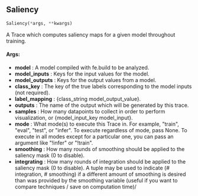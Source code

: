 ## Saliency
```python
Saliency(*args, **kwargs)
```
A Trace which computes saliency maps for a given model throughout training.


#### Args:

* **model** :  A model compiled with fe.build to be analyzed.
* **model_inputs** :  Keys for the input values for the model.
* **model_outputs** :  Keys for the output values from a model.
* **class_key** :  The key of the true labels corresponding to the model inputs (not required).
* **label_mapping** :  {class_string model_output_value}.
* **outputs** :  The name of the output which will be generated by this trace.
* **samples** :  How many datapoints to collect in order to perform visualization, or {model_input_key model_input}.
* **mode** :  What mode(s) to execute this Trace in. For example, "train", "eval", "test", or "infer". To execute        regardless of mode, pass None. To execute in all modes except for a particular one, you can pass an argument        like "!infer" or "!train".
* **smoothing** :  How many rounds of smoothing should be applied to the saliency mask (0 to disable).
* **integrating** :  How many rounds of integration should be applied to the saliency mask (0 to disable). A tuple may        be used to indicate (# integration, # smoothing) if a different amount of smoothing is desired than was        provided by the smoothing variable (useful if you want to compare techniques / save on computation time)/